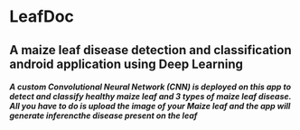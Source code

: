 # LeafDoc
## A maize leaf disease detection and classification android application using Deep Learning
##### A custom Convolutional Neural Network (CNN) is deployed on this app to detect and classify healthy maize leaf and 3 types of maize leaf disease. All you have to do is upload the image of your Maize leaf and the app will generate inferencthe disease present on the leaf
